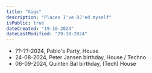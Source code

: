 ```yaml
---
title: "Gigs"
description: "Places I've DJ'ed myself"
isPublic: true
dateCreated: "19-10-2024"
dateLastModified: "29-10-2024"
---
```


* ??-??-2024, Pablo's Party, House
* 24-08-2024, Peter Jansen birthday, House / Techno
* 06-09-2024, Quinten Bal birthday, (Tech) House
